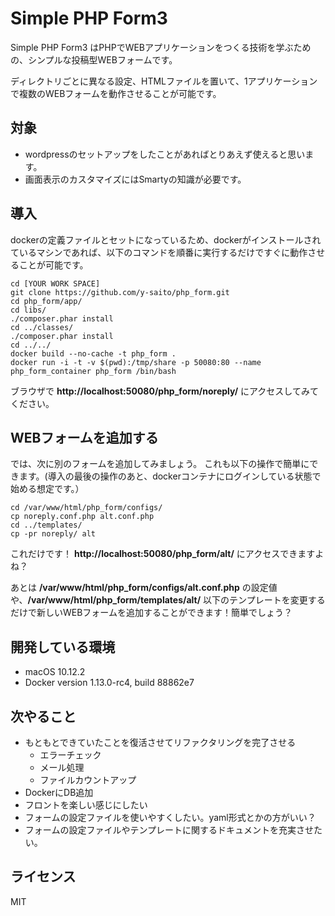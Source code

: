Simple PHP Form3
========

Simple PHP Form3 はPHPでWEBアプリケーションをつくる技術を学ぶための、シンプルな投稿型WEBフォームです。

ディレクトリごとに異なる設定、HTMLファイルを置いて、1アプリケーションで複数のWEBフォームを動作させることが可能です。

対象
----
- wordpressのセットアップをしたことがあればとりあえず使えると思います。
- 画面表示のカスタマイズにはSmartyの知識が必要です。


導入
----

dockerの定義ファイルとセットになっているため、dockerがインストールされているマシンであれば、以下のコマンドを順番に実行するだけですぐに動作させることが可能です。

	cd [YOUR WORK SPACE]
	git clone https://github.com/y-saito/php_form.git
	cd php_form/app/
	cd libs/
	./composer.phar install
	cd ../classes/
	./composer.phar install
	cd ../../
	docker build --no-cache -t php_form .
	docker run -i -t -v $(pwd):/tmp/share -p 50080:80 --name php_form_container php_form /bin/bash

ブラウザで **http://localhost:50080/php_form/noreply/** にアクセスしてみてください。

WEBフォームを追加する
---
では、次に別のフォームを追加してみましょう。
これも以下の操作で簡単にできます。(導入の最後の操作のあと、dockerコンテナにログインしている状態で始める想定です。）


	cd /var/www/html/php_form/configs/
	cp noreply.conf.php alt.conf.php
	cd ../templates/
	cp -pr noreply/ alt

これだけです！ **http://localhost:50080/php_form/alt/** にアクセスできますよね？

あとは **/var/www/html/php_form/configs/alt.conf.php** の設定値や、**/var/www/html/php_form/templates/alt/** 以下のテンプレートを変更するだけで新しいWEBフォームを追加することができます！簡単でしょう？



開発している環境
----
- macOS 10.12.2
- Docker version 1.13.0-rc4, build 88862e7

次やること
----

- もともとできていたことを復活させてリファクタリングを完了させる
	- エラーチェック
	- メール処理
	- ファイルカウントアップ
- DockerにDB追加
- フロントを楽しい感じにしたい
- フォームの設定ファイルを使いやすくしたい。yaml形式とかの方がいい？
- フォームの設定ファイルやテンプレートに関するドキュメントを充実させたい。

ライセンス
----
MIT
